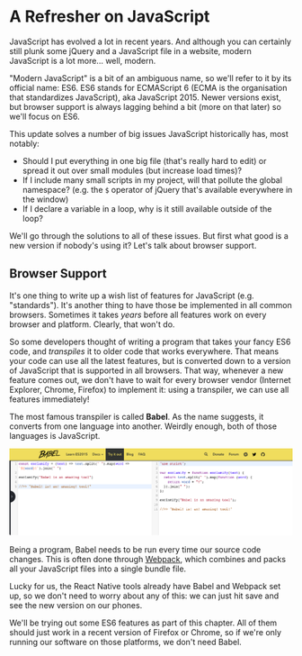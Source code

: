 # A Refresher on JavaScript

JavaScript has evolved a lot in recent years. And although you can certainly still plunk some jQuery and a JavaScript file in a website, modern JavaScript is a lot more... well, modern.

"Modern JavaScript" is a bit of an ambiguous name, so we'll refer to it by its official name: ES6. ES6 stands for ECMAScript 6 \(ECMA is the organisation that standardizes JavaScript\), aka JavaScript 2015. Newer versions exist, but browser support is always lagging behind a bit \(more on that later\) so we'll focus on ES6.

This update solves a number of big issues JavaScript historically has, most notably:

* Should I put everything in one big file \(that's really hard to edit\) or spread it out over small modules \(but increase load times\)?
* If I include many small scripts in my project, will that pollute the global namespace? \(e.g. the `$` operator of jQuery that's available everywhere in the window\)
* If I declare a variable in a loop, why is it still available outside of the loop?

We'll go through the solutions to all of these issues. But first what good is a new version if nobody's using it? Let's talk about browser support.

## Browser Support

It's one thing to write up a wish list of features for JavaScript \(e.g. "standards"\). It's another thing to have those be implemented in all common browsers. Sometimes it takes _years_ before all features work on every browser and platform. Clearly, that won't do.

So some developers thought of writing a program that takes your fancy ES6 code, and _transpiles_ it to older code that works everywhere. That means your code can use all the latest features, but is converted down to a version of JavaScript that is supported in all browsers. That way, whenever a new feature comes out, we don't have to wait for every browser vendor \(Internet Explorer, Chrome, Firefox\) to implement it: using a transpiler, we can use all features immediately!

The most famous transpiler is called **Babel**. As the name suggests, it converts from one language into another. Weirdly enough, both of those languages is JavaScript.

![A screenshot of the Babel interactive sandbox](babel-repl-screenshot.png)

Being a program, Babel needs to be run every time our source code changes. This is often done through [Webpack](https://webpack.js.org/), which combines and packs all your JavaScript files into a single bundle file.

Lucky for us, the React Native tools already have Babel and Webpack set up, so we don't need to worry about any of this: we can just hit save and see the new version on our phones.

We'll be trying out some ES6 features as part of this chapter. All of them should just work in a recent version of Firefox or Chrome, so if we're only running our software on those platforms, we don't need Babel.
